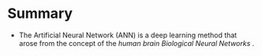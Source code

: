 # Summary

* The Artificial Neural Network (ANN) is a deep learning method that arose from the concept of the *human brain Biological Neural Networks* .

